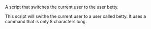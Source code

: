 A script that switches the current user to the user betty.

This script will swithe the current user to a user called betty. It uses a command that is only 8 characters long.
